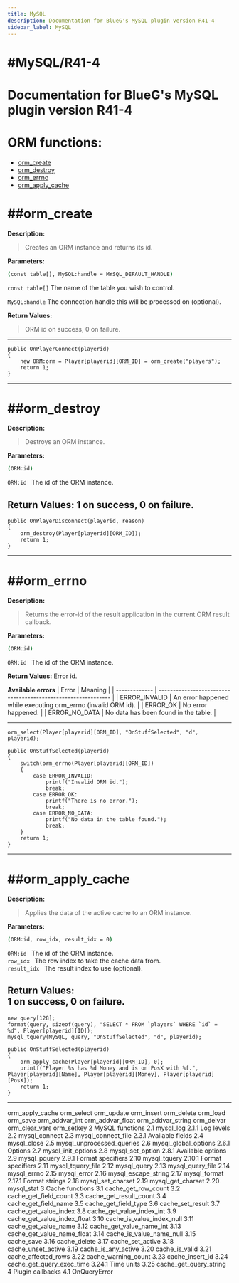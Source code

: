 ```yaml
---
title: MySQL
description: Documentation for BlueG's MySQL plugin version R41-4
sidebar_label: MySQL
---
```


#MySQL/R41-4
==========

Documentation for BlueG's MySQL plugin version R41-4
==========

ORM functions:
==========
* [orm_create](#orm_create) 
* [orm_destroy](#orm_destroy)
* [orm_errno](#orm_errno)
* [orm_apply_cache](#orm_apply_cache)

##orm_create
==========
**Description:**
>Creates an ORM instance and returns its id.

**Parameters:**
```bash
(const table[], MySQL:handle = MYSQL_DEFAULT_HANDLE)
```
`const table[]` The name of the table you wish to control.

`MySQL:handle`  The connection handle this will be processed on (optional).

**Return Values:**
>ORM id on success, 0 on failure.
------------
```pawn
public OnPlayerConnect(playerid)
{
	new ORM:orm = Player[playerid][ORM_ID] = orm_create("players");
	return 1;
}
```
------------
##orm_destroy
==========
**Description:**
>Destroys an ORM instance.

**Parameters:**
```bash
(ORM:id)
```
`ORM:id	` 	The id of the ORM instance.

**Return Values:**
1 on success, 0 on failure.
------------
```pawn
public OnPlayerDisconnect(playerid, reason)
{
	orm_destroy(Player[playerid][ORM_ID]);
	return 1;
}
```
------------
##orm_errno
==========
**Description:**
>Returns the error-id of the result application in the current ORM result callback.

**Parameters:**
```bash
(ORM:id)
```
`ORM:id	` 	The id of the ORM instance.

**Return Values:**
Error id.

**Available errors**
| Error	   	| Meaning                                  			|
| ------------- | ------------------------------------------------------------- |
| ERROR_INVALID | An error happened while executing orm_errno (invalid ORM id). |
| ERROR_OK      | No error happened. 						|
| ERROR_NO_DATA | No data has been found in the table.                   	|

------------
```pawn
orm_select(Player[playerid][ORM_ID], "OnStuffSelected", "d", playerid);
 
public OnStuffSelected(playerid)
{
	switch(orm_errno(Player[playerid][ORM_ID])
	{
		case ERROR_INVALID:
			printf("Invalid ORM id.");
			break;
		case ERROR_OK:
			printf("There is no error.");
			break;
		case ERROR_NO_DATA:
			printf("No data in the table found.");
			break;
	}
	return 1;
}
```
------------
##orm_apply_cache
==========
**Description:**
>Applies the data of the active cache to an ORM instance.

**Parameters:**
```bash
(ORM:id, row_idx, result_idx = 0)
```
`ORM:id ` 	The id of the ORM instance.
<br/>
`row_idx ` 	The row index to take the cache data from.
<br/>
`result_idx `	The result index to use (optional).

**Return Values:**<br/>
1 on success, 0 on failure.
------------
```pawn
new query[128];
format(query, sizeof(query), "SELECT * FROM `players` WHERE `id` = %d", Player[playerid][ID]);
mysql_tquery(MySQL, query, "OnStuffSelected", "d", playerid);
 
public OnStuffSelected(playerid)
{
	orm_apply_cache(Player[playerid][ORM_ID], 0);
	printf("Player %s has %d Money and is on PosX with %f.", Player[playerid][Name], Player[playerid][Money], Player[playerid][PosX]);
	return 1;
}
```
------------
orm_apply_cache
orm_select
orm_update
orm_insert
orm_delete
orm_load
orm_save
orm_addvar_int
orm_addvar_float
orm_addvar_string
orm_delvar
orm_clear_vars
orm_setkey
2 MySQL functions
2.1 mysql_log
2.1.1 Log levels
2.2 mysql_connect
2.3 mysql_connect_file
2.3.1 Available fields
2.4 mysql_close
2.5 mysql_unprocessed_queries
2.6 mysql_global_options
2.6.1 Options
2.7 mysql_init_options
2.8 mysql_set_option
2.8.1 Available options
2.9 mysql_pquery
2.9.1 Format specifiers
2.10 mysql_tquery
2.10.1 Format specifiers
2.11 mysql_tquery_file
2.12 mysql_query
2.13 mysql_query_file
2.14 mysql_errno
2.15 mysql_error
2.16 mysql_escape_string
2.17 mysql_format
2.17.1 Format strings
2.18 mysql_set_charset
2.19 mysql_get_charset
2.20 mysql_stat
3 Cache functions
3.1 cache_get_row_count
3.2 cache_get_field_count
3.3 cache_get_result_count
3.4 cache_get_field_name
3.5 cache_get_field_type
3.6 cache_set_result
3.7 cache_get_value_index
3.8 cache_get_value_index_int
3.9 cache_get_value_index_float
3.10 cache_is_value_index_null
3.11 cache_get_value_name
3.12 cache_get_value_name_int
3.13 cache_get_value_name_float
3.14 cache_is_value_name_null
3.15 cache_save
3.16 cache_delete
3.17 cache_set_active
3.18 cache_unset_active
3.19 cache_is_any_active
3.20 cache_is_valid
3.21 cache_affected_rows
3.22 cache_warning_count
3.23 cache_insert_id
3.24 cache_get_query_exec_time
3.24.1 Time units
3.25 cache_get_query_string
4 Plugin callbacks
4.1 OnQueryError
